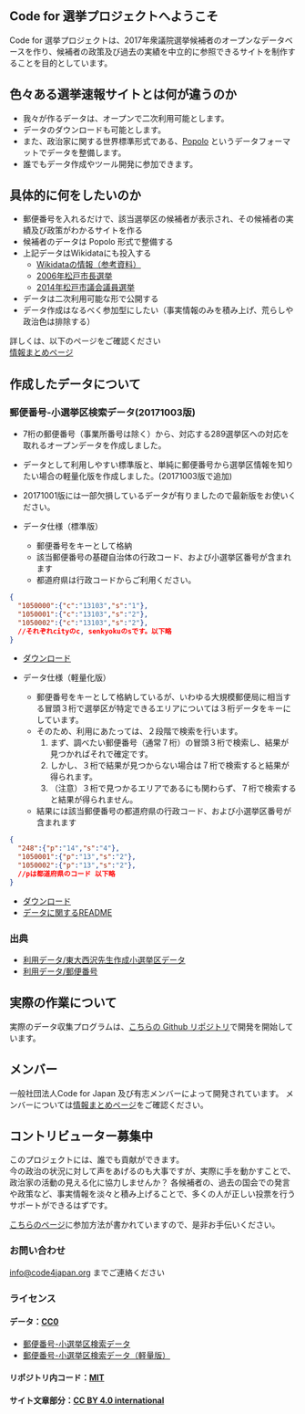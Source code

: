 ## Code for 選挙プロジェクトへようこそ

Code for 選挙プロジェクトは、2017年衆議院選挙候補者のオープンなデータベースを作り、候補者の政策及び過去の実績を中立的に参照できるサイトを制作することを目的としています。

## 色々ある選挙速報サイトとは何が違うのか

- 我々が作るデータは、オープンで二次利用可能とします。
- データのダウンロードも可能とします。
- また、政治家に関する世界標準形式である、[Popolo](http://www.popoloproject.com/) というデータフォーマットでデータを整備します。
- 誰でもデータ作成やツール開発に参加できます。

## 具体的に何をしたいのか

* 郵便番号を入れるだけで、該当選挙区の候補者が表示され、その候補者の実績及び政策がわかるサイトを作る
* 候補者のデータは Popolo 形式で整備する
* 上記データはWikidataにも投入する
     * [Wikidataの情報（参考資料）](https://docs.google.com/spreadsheets/d/1ibTdsVo57EykrWKOOBSkcoJSVD-7jSGNMnN3QzmFvYI/edit#gid=537811440)
     * [2006年松戸市長選挙](https://www.wikidata.org/wiki/Q29422608)
     * [2014年松戸市議会議員選挙](https://www.wikidata.org/wiki/Q29423018)
* データは二次利用可能な形で公開する
* データ作成はなるべく参加型にしたい（事実情報のみを積み上げ、荒らしや政治色は排除する）

詳しくは、以下のページをご確認ください  
[情報まとめページ](https://hackmd.io/s/rkXhmQjjW)


## 作成したデータについて

### 郵便番号-小選挙区検索データ(20171003版)
- 7桁の郵便番号（事業所番号は除く）から、対応する289選挙区への対応を取れるオープンデータを作成しました。
- データとして利用しやすい標準版と、単純に郵便番号から選挙区情報を知りたい場合の軽量化版を作成しました。(20171003版で追加)
- 20171001版には一部欠損しているデータが有りましたので最新版をお使いください。

- データ仕様（標準版）
  - 郵便番号をキーとして格納
  - 該当郵便番号の基礎自治体の行政コード、および小選挙区番号が含まれます
  - 都道府県は行政コードからご利用ください。

```json
{
  "1050000":{"c":"13103","s":"1"},
  "1050001":{"c":"13103","s":"2"},
  "1050002":{"c":"13103","s":"2"},
  //それぞれcityのc, senkyokuのsです。以下略
}

```

- [ダウンロード](https://github.com/codeforjapan/codeforelection/blob/master/data/json/postal2senkyoku.json)


- データ仕様（軽量化版）
  - 郵便番号をキーとして格納しているが、いわゆる大規模郵便局に相当する冒頭３桁で選挙区が特定できるエリアについては３桁データをキーにしています。
  - そのため、利用にあたっては、２段階で検索を行います。
    1. まず、調べたい郵便番号（通常７桁）の冒頭３桁で検索し、結果が見つかればそれで確定です。
    2. しかし、３桁で結果が見つからない場合は７桁で検索すると結果が得られます。
    3. （注意）３桁で見つかるエリアであるにも関わらず、７桁で検索すると結果が得られません。
  - 結果には該当郵便番号の都道府県の行政コード、および小選挙区番号が含まれます
    
```json
{
  "248":{"p":"14","s":"4"},
  "1050001":{"p":"13","s":"2"},
  "1050002":{"p":"13","s":"2"},
  //pは都道府県のコード 以下略
}

```

- [ダウンロード](https://github.com/codeforjapan/codeforelection/blob/master/data/json/postal2senkyoku.light.json)
- [データに関するREADME](https://github.com/codeforjapan/codeforelection/blob/master/data/README.md)

### 出典
- [利用データ/東大西沢先生作成小選挙区データ](http://www.csis.u-tokyo.ac.jp/~nishizawa/senkyoku/)
- [利用データ/郵便番号](http://www.post.japanpost.jp/zipcode/download.html)


## 実際の作業について

実際のデータ収集プログラムは、[こちらの Github リポジトリ](https://github.com/codeforjapan/codeforelection)で開発を開始しています。

## メンバー

一般社団法人Code for Japan 及び有志メンバーによって開発されています。
メンバーについては[情報まとめページ](https://hackmd.io/s/rkXhmQjjW)をご確認ください。

## コントリビューター募集中

このプロジェクトには、誰でも貢献ができます。  
今の政治の状況に対して声をあげるのも大事ですが、実際に手を動かすことで、政治家の活動の見える化に協力しませんか？
各候補者の、過去の国会での発言や政策など、事実情報を淡々と積み上げることで、多くの人が正しい投票を行うサポートができるはずです。

[こちらのページ](https://github.com/codeforjapan/codeforelection/blob/master/HowToContribute.md)に参加方法が書かれていますので、是非お手伝いください。

### お問い合わせ

info@code4japan.org までご連絡ください

### ライセンス

#### データ：[CC0](https://creativecommons.org/publicdomain/zero/1.0/deed.ja)
* [郵便番号-小選挙区検索データ](https://github.com/codeforjapan/codeforelection/blob/master/data/json/postal2senkyoku.json)
* [郵便番号-小選挙区検索データ（軽量版）](https://github.com/codeforjapan/codeforelection/blob/master/data/json/postal2senkyoku.light.json)

#### リポジトリ内コード：[MIT](https://github.com/codeforjapan/codeforelection_front/blob/master/LICENSE)

#### サイト文章部分：[CC BY 4.0 international](https://creativecommons.org/licenses/by/4.0/deed.ja)
